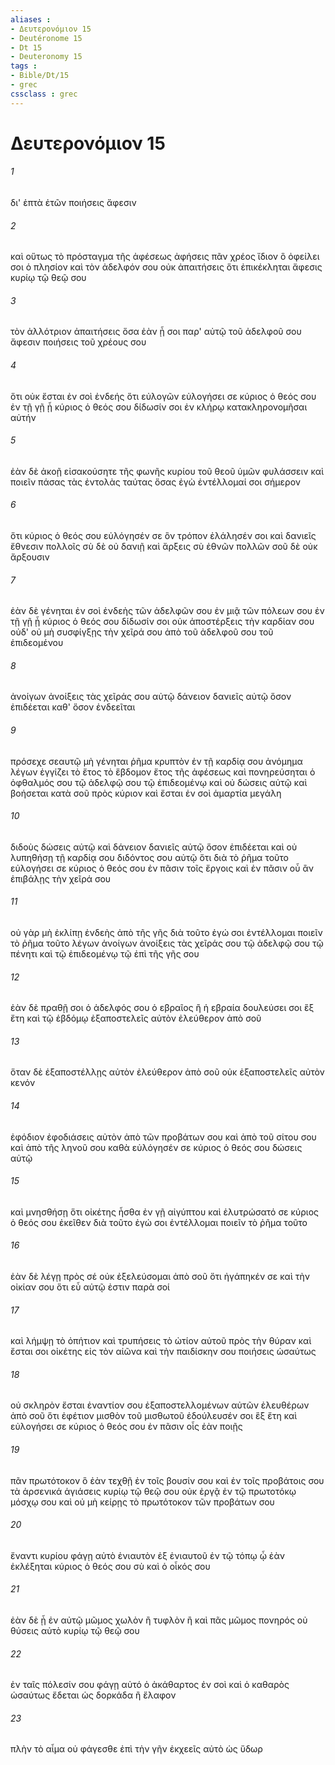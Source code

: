 ```yaml
---
aliases : 
- Δευτερονόμιον 15
- Deutéronome 15
- Dt 15
- Deuteronomy 15
tags : 
- Bible/Dt/15
- grec
cssclass : grec
---
```


# Δευτερονόμιον 15

###### 1
δι' ἑπτὰ ἐτῶν ποιήσεις ἄφεσιν
###### 2
καὶ οὕτως τὸ πρόσταγμα τῆς ἀφέσεως ἀφήσεις πᾶν χρέος ἴδιον ὃ ὀφείλει σοι ὁ πλησίον καὶ τὸν ἀδελφόν σου οὐκ ἀπαιτήσεις ὅτι ἐπικέκληται ἄφεσις κυρίῳ τῷ θεῷ σου
###### 3
τὸν ἀλλότριον ἀπαιτήσεις ὅσα ἐὰν ᾖ σοι παρ' αὐτῷ τοῦ ἀδελφοῦ σου ἄφεσιν ποιήσεις τοῦ χρέους σου
###### 4
ὅτι οὐκ ἔσται ἐν σοὶ ἐνδεής ὅτι εὐλογῶν εὐλογήσει σε κύριος ὁ θεός σου ἐν τῇ γῇ ᾗ κύριος ὁ θεός σου δίδωσίν σοι ἐν κλήρῳ κατακληρονομῆσαι αὐτήν
###### 5
ἐὰν δὲ ἀκοῇ εἰσακούσητε τῆς φωνῆς κυρίου τοῦ θεοῦ ὑμῶν φυλάσσειν καὶ ποιεῖν πάσας τὰς ἐντολὰς ταύτας ὅσας ἐγὼ ἐντέλλομαί σοι σήμερον
###### 6
ὅτι κύριος ὁ θεός σου εὐλόγησέν σε ὃν τρόπον ἐλάλησέν σοι καὶ δανιεῖς ἔθνεσιν πολλοῖς σὺ δὲ οὐ δανιῇ καὶ ἄρξεις σὺ ἐθνῶν πολλῶν σοῦ δὲ οὐκ ἄρξουσιν
###### 7
ἐὰν δὲ γένηται ἐν σοὶ ἐνδεὴς τῶν ἀδελφῶν σου ἐν μιᾷ τῶν πόλεων σου ἐν τῇ γῇ ᾗ κύριος ὁ θεός σου δίδωσίν σοι οὐκ ἀποστέρξεις τὴν καρδίαν σου οὐδ' οὐ μὴ συσφίγξῃς τὴν χεῖρά σου ἀπὸ τοῦ ἀδελφοῦ σου τοῦ ἐπιδεομένου
###### 8
ἀνοίγων ἀνοίξεις τὰς χεῖράς σου αὐτῷ δάνειον δανιεῖς αὐτῷ ὅσον ἐπιδέεται καθ' ὅσον ἐνδεεῖται
###### 9
πρόσεχε σεαυτῷ μὴ γένηται ῥῆμα κρυπτὸν ἐν τῇ καρδίᾳ σου ἀνόμημα λέγων ἐγγίζει τὸ ἔτος τὸ ἕβδομον ἔτος τῆς ἀφέσεως καὶ πονηρεύσηται ὁ ὀφθαλμός σου τῷ ἀδελφῷ σου τῷ ἐπιδεομένῳ καὶ οὐ δώσεις αὐτῷ καὶ βοήσεται κατὰ σοῦ πρὸς κύριον καὶ ἔσται ἐν σοὶ ἁμαρτία μεγάλη
###### 10
διδοὺς δώσεις αὐτῷ καὶ δάνειον δανιεῖς αὐτῷ ὅσον ἐπιδέεται καὶ οὐ λυπηθήσῃ τῇ καρδίᾳ σου διδόντος σου αὐτῷ ὅτι διὰ τὸ ῥῆμα τοῦτο εὐλογήσει σε κύριος ὁ θεός σου ἐν πᾶσιν τοῖς ἔργοις καὶ ἐν πᾶσιν οὗ ἂν ἐπιβάλῃς τὴν χεῖρά σου
###### 11
οὐ γὰρ μὴ ἐκλίπῃ ἐνδεὴς ἀπὸ τῆς γῆς διὰ τοῦτο ἐγώ σοι ἐντέλλομαι ποιεῖν τὸ ῥῆμα τοῦτο λέγων ἀνοίγων ἀνοίξεις τὰς χεῖράς σου τῷ ἀδελφῷ σου τῷ πένητι καὶ τῷ ἐπιδεομένῳ τῷ ἐπὶ τῆς γῆς σου
###### 12
ἐὰν δὲ πραθῇ σοι ὁ ἀδελφός σου ὁ εβραῖος ἢ ἡ εβραία δουλεύσει σοι ἓξ ἔτη καὶ τῷ ἑβδόμῳ ἐξαποστελεῖς αὐτὸν ἐλεύθερον ἀπὸ σοῦ
###### 13
ὅταν δὲ ἐξαποστέλλῃς αὐτὸν ἐλεύθερον ἀπὸ σοῦ οὐκ ἐξαποστελεῖς αὐτὸν κενόν
###### 14
ἐφόδιον ἐφοδιάσεις αὐτὸν ἀπὸ τῶν προβάτων σου καὶ ἀπὸ τοῦ σίτου σου καὶ ἀπὸ τῆς ληνοῦ σου καθὰ εὐλόγησέν σε κύριος ὁ θεός σου δώσεις αὐτῷ
###### 15
καὶ μνησθήσῃ ὅτι οἰκέτης ἦσθα ἐν γῇ αἰγύπτου καὶ ἐλυτρώσατό σε κύριος ὁ θεός σου ἐκεῖθεν διὰ τοῦτο ἐγώ σοι ἐντέλλομαι ποιεῖν τὸ ῥῆμα τοῦτο
###### 16
ἐὰν δὲ λέγῃ πρὸς σέ οὐκ ἐξελεύσομαι ἀπὸ σοῦ ὅτι ἠγάπηκέν σε καὶ τὴν οἰκίαν σου ὅτι εὖ αὐτῷ ἐστιν παρὰ σοί
###### 17
καὶ λήμψῃ τὸ ὀπήτιον καὶ τρυπήσεις τὸ ὠτίον αὐτοῦ πρὸς τὴν θύραν καὶ ἔσται σοι οἰκέτης εἰς τὸν αἰῶνα καὶ τὴν παιδίσκην σου ποιήσεις ὡσαύτως
###### 18
οὐ σκληρὸν ἔσται ἐναντίον σου ἐξαποστελλομένων αὐτῶν ἐλευθέρων ἀπὸ σοῦ ὅτι ἐφέτιον μισθὸν τοῦ μισθωτοῦ ἐδούλευσέν σοι ἓξ ἔτη καὶ εὐλογήσει σε κύριος ὁ θεός σου ἐν πᾶσιν οἷς ἐὰν ποιῇς
###### 19
πᾶν πρωτότοκον ὃ ἐὰν τεχθῇ ἐν τοῖς βουσίν σου καὶ ἐν τοῖς προβάτοις σου τὰ ἀρσενικά ἁγιάσεις κυρίῳ τῷ θεῷ σου οὐκ ἐργᾷ ἐν τῷ πρωτοτόκῳ μόσχῳ σου καὶ οὐ μὴ κείρῃς τὸ πρωτότοκον τῶν προβάτων σου
###### 20
ἔναντι κυρίου φάγῃ αὐτὸ ἐνιαυτὸν ἐξ ἐνιαυτοῦ ἐν τῷ τόπῳ ᾧ ἐὰν ἐκλέξηται κύριος ὁ θεός σου σὺ καὶ ὁ οἶκός σου
###### 21
ἐὰν δὲ ᾖ ἐν αὐτῷ μῶμος χωλὸν ἢ τυφλὸν ἢ καὶ πᾶς μῶμος πονηρός οὐ θύσεις αὐτὸ κυρίῳ τῷ θεῷ σου
###### 22
ἐν ταῖς πόλεσίν σου φάγῃ αὐτό ὁ ἀκάθαρτος ἐν σοὶ καὶ ὁ καθαρὸς ὡσαύτως ἔδεται ὡς δορκάδα ἢ ἔλαφον
###### 23
πλὴν τὸ αἷμα οὐ φάγεσθε ἐπὶ τὴν γῆν ἐκχεεῖς αὐτὸ ὡς ὕδωρ
